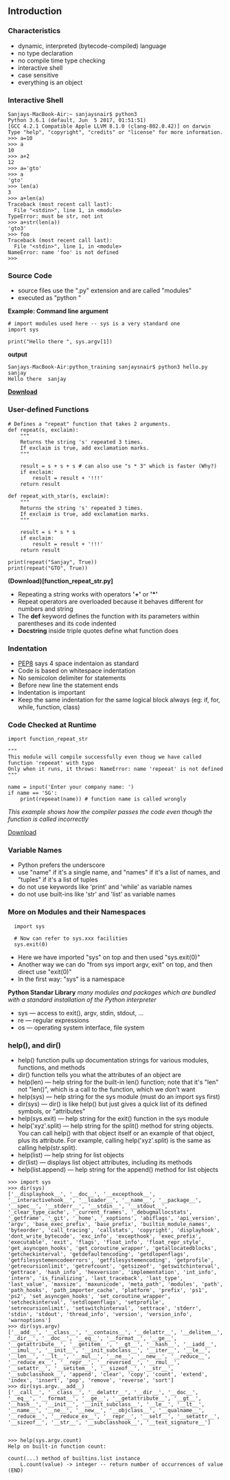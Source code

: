 ## Introduction

### Characteristics
- dynamic, interpreted (bytecode-compiled) language
- no type declaration
- no compile time type checking
- interactive shell
- case sensitive
- everything is an object

### Interactive Shell
```
Sanjays-MacBook-Air:~ sanjaysnair$ python3
Python 3.6.1 (default, Jun  5 2017, 01:51:51) 
[GCC 4.2.1 Compatible Apple LLVM 8.1.0 (clang-802.0.42)] on darwin
Type "help", "copyright", "credits" or "license" for more information.
>>> a=10
>>> a
10
>>> a+2
12
>>> a='gto'
>>> a
'gto'
>>> len(a)
3
>>> a+len(a)
Traceback (most recent call last):
  File "<stdin>", line 1, in <module>
TypeError: must be str, not int
>>> a+str(len(a))
'gto3'
>>> foo
Traceback (most recent call last):
  File "<stdin>", line 1, in <module>
NameError: name 'foo' is not defined
>>>
```

### Source Code
- source files use the ".py" extension and are called "modules"
- executed as "python <filename>"

**Example: Command line argument**
```
# import modules used here -- sys is a very standard one
import sys

print("Hello there ", sys.argv[1])
```

**output**
```
Sanjays-MacBook-Air:python_training sanjaysnair$ python3 hello.py sanjay
Hello there  sanjay
```

**[Download](cmd_argv.py)**

### User-defined Functions
```
# Defines a "repeat" function that takes 2 arguments.
def repeat(s, exclaim):
    """
    Returns the string 's' repeated 3 times.
    If exclaim is true, add exclamation marks.
    """

    result = s + s + s # can also use "s * 3" which is faster (Why?)
    if exclaim:
        result = result + '!!!'
    return result

def repeat_with_star(s, exclaim):
    """
    Returns the string 's' repeated 3 times.
    If exclaim is true, add exclamation marks.
    """

    result = s * s * s 
    if exclaim:
        result = result + '!!!'
    return result

print(repeat("Sanjay", True))
print(repeat("GTO", True))
```

**(Download)[function_repeat_str.py]**

- Repeating a string works with operators **'+'** or **'*'**
- Repeat operators are overloaded because it behaves different for numbers and string
- The **def** keyword defines the function with its parameters within parentheses and its code indented
- **Docstring** inside triple quotes define what function does


### Indentation
- [PEP8](https://www.python.org/dev/peps/pep-0008/#indentation) says 4 space indentaion as standard
- Code is based on whitespace indentation
- No semicolon delimiter for statements
- Before new line the statement ends
- Indentation is important
- Keep the same indentation for the same logical block always (eg: if, for, while, function, class)


### Code Checked at Runtime
```
import function_repeat_str

"""
This module will compile successfully even thoug we have called function 'repeeat' with typo
Only when it runs, it throws: NameError: name 'repeeat' is not defined
"""

name = input('Enter your company name: ')
if name == 'SG':
    print(repeeat(name)) # function name is called wrongly
```
_This example shows how the compiler passes the code even though the function is called incorrectly_

[Download](compile_success.py)


### Variable Names
- Python prefers the underscore
- use "name" if it's a single name, and "names" if it's a list of names, and "tuples" if it's a list of tuples
- do not use keywords like 'print' and 'while' as variable names
- do not use built-ins like 'str' and 'list' as variable names

### More on Modules and their Namespaces
```
  import sys

  # Now can refer to sys.xxx facilities
  sys.exit(0)
```

- Here we have imported "sys" on top and then used "sys.exit(0)"
- Another way we can do "from sys import argv, exit" on top, and then direct use "exit(0)"
- In the first way: "sys" is a namespace

**Python Standar Library**
_many modules and packages which are bundled with a standard installation of the Python interpreter_

- sys — access to exit(), argv, stdin, stdout, ...
- re — regular expressions
- os — operating system interface, file system

### help(), and dir()
- help() function pulls up documentation strings for various modules, functions, and methods
- dir() function tells you what the attributes of an object are
- help(len) — help string for the built-in len() function; note that it's "len" not "len()", which is a call to the function, which we don't want
- help(sys) — help string for the sys module (must do an import sys first)
- dir(sys) — dir() is like help() but just gives a quick list of its defined symbols, or "attributes"
- help(sys.exit) — help string for the exit() function in the sys module
- help('xyz'.split) — help string for the split() method for string objects. You can call help() with that object itself or an example of that object, plus its attribute. For example, calling help('xyz'.split) is the same as calling help(str.split).
- help(list) — help string for list objects
- dir(list) — displays list object attributes, including its methods
- help(list.append) — help string for the append() method for list objects

```
>>> import sys
>>> dir(sys)
['__displayhook__', '__doc__', '__excepthook__', '__interactivehook__', '__loader__', '__name__', '__package__', '__spec__', '__stderr__', '__stdin__', '__stdout__', '_clear_type_cache', '_current_frames', '_debugmallocstats', '_getframe', '_git', '_home', '_xoptions', 'abiflags', 'api_version', 'argv', 'base_exec_prefix', 'base_prefix', 'builtin_module_names', 'byteorder', 'call_tracing', 'callstats', 'copyright', 'displayhook', 'dont_write_bytecode', 'exc_info', 'excepthook', 'exec_prefix', 'executable', 'exit', 'flags', 'float_info', 'float_repr_style', 'get_asyncgen_hooks', 'get_coroutine_wrapper', 'getallocatedblocks', 'getcheckinterval', 'getdefaultencoding', 'getdlopenflags', 'getfilesystemencodeerrors', 'getfilesystemencoding', 'getprofile', 'getrecursionlimit', 'getrefcount', 'getsizeof', 'getswitchinterval', 'gettrace', 'hash_info', 'hexversion', 'implementation', 'int_info', 'intern', 'is_finalizing', 'last_traceback', 'last_type', 'last_value', 'maxsize', 'maxunicode', 'meta_path', 'modules', 'path', 'path_hooks', 'path_importer_cache', 'platform', 'prefix', 'ps1', 'ps2', 'set_asyncgen_hooks', 'set_coroutine_wrapper', 'setcheckinterval', 'setdlopenflags', 'setprofile', 'setrecursionlimit', 'setswitchinterval', 'settrace', 'stderr', 'stdin', 'stdout', 'thread_info', 'version', 'version_info', 'warnoptions']
>>> dir(sys.argv)
['__add__', '__class__', '__contains__', '__delattr__', '__delitem__', '__dir__', '__doc__', '__eq__', '__format__', '__ge__', '__getattribute__', '__getitem__', '__gt__', '__hash__', '__iadd__', '__imul__', '__init__', '__init_subclass__', '__iter__', '__le__', '__len__', '__lt__', '__mul__', '__ne__', '__new__', '__reduce__', '__reduce_ex__', '__repr__', '__reversed__', '__rmul__', '__setattr__', '__setitem__', '__sizeof__', '__str__', '__subclasshook__', 'append', 'clear', 'copy', 'count', 'extend', 'index', 'insert', 'pop', 'remove', 'reverse', 'sort']
>>> dir(sys.argv.__add__)
['__call__', '__class__', '__delattr__', '__dir__', '__doc__', '__eq__', '__format__', '__ge__', '__getattribute__', '__gt__', '__hash__', '__init__', '__init_subclass__', '__le__', '__lt__', '__name__', '__ne__', '__new__', '__objclass__', '__qualname__', '__reduce__', '__reduce_ex__', '__repr__', '__self__', '__setattr__', '__sizeof__', '__str__', '__subclasshook__', '__text_signature__']


>>> help(sys.argv.count)
Help on built-in function count:

count(...) method of builtins.list instance
    L.count(value) -> integer -- return number of occurrences of value
(END)
```


